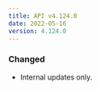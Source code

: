 ```yaml
---
title: API v4.124.0
date: 2022-05-16
version: 4.124.0
---
```


### Changed

- Internal updates only.